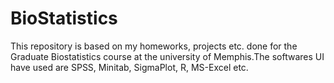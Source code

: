 # BioStatistics
This repository is based on my homeworks, projects etc. done for the Graduate Biostatistics course at the university of Memphis.The softwares UI have used are SPSS, Minitab, SigmaPlot, R, MS-Excel etc.
